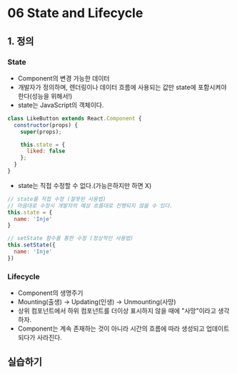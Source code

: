 # 06 State and Lifecycle

## 1. 정의
### State
- Component의 변경 가능한 데이터
- 개발자가 정의하며, 렌더링이나 데이터 흐름에 사용되는 값만 state에 포함시켜야 한다(성능을 위해서!)
- state는 JavaScript의 객체이다.


```jsx
class LikeButton extends React.Component {
  constructor(props) {
    super(props);

    this.state = {
      liked: false
    };
  }
}
```
- state는 직접 수정할 수 없다.(가능은하지만 하면 X)
```jsx
// state를 직접 수정 (잘못된 사용법)
// 마음대로 수정시 개발자의 예상 흐름대로 진행되지 않을 수 있다.
this.state = {
  name: 'Inje'
}

// setState 함수를 통한 수정 (정상적인 사용법)
this.setState({
  name: 'Inje'
})
```

### Lifecycle
- Component의 생명주기
- Mounting(출생) -> Updating(인생) -> Unmounting(사망)
- 상위 컴포넌트에서 하위 컴포넌트를 더이상 표시하지 않을 때에 "사망"이라고 생각하자.
- Component는 계속 존재하는 것이 아니라 시간의 흐름에 따라 생성되고 업데이트 되다가 사라진다.


## 실습하기

